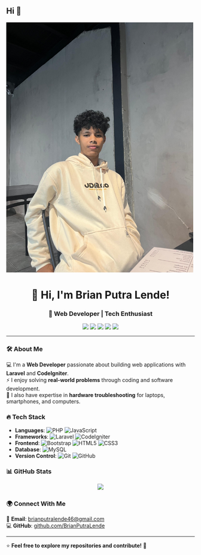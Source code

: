 ## Hi 👋 

<img src="Brian.jpg" alt="profile image" width="500"/>
<h1 align="center">👋 Hi, I'm Brian Putra Lende!</h1>
<h3 align="center">🚀 Web Developer | Tech Enthusiast</h3>

<p align="center">
  <img src="https://img.shields.io/badge/PHP-777BB4?style=for-the-badge&logo=php&logoColor=white" />
  <img src="https://img.shields.io/badge/Laravel-FF2D20?style=for-the-badge&logo=laravel&logoColor=white" />
  <img src="https://img.shields.io/badge/CodeIgniter-EF4223?style=for-the-badge&logo=codeigniter&logoColor=white" />
  <img src="https://img.shields.io/badge/Bootstrap-7952B3?style=for-the-badge&logo=bootstrap&logoColor=white" />
  <img src="https://img.shields.io/badge/MySQL-4479A1?style=for-the-badge&logo=mysql&logoColor=white" />
</p>

---

### 🛠️ About Me  
💻 I'm a **Web Developer** passionate about building web applications with **Laravel** and **CodeIgniter**.  
⚡ I enjoy solving **real-world problems** through coding and software development.  
📱 I also have expertise in **hardware troubleshooting** for laptops, smartphones, and computers.  

### 🔥 Tech Stack  
- **Languages**: ![PHP](https://img.shields.io/badge/PHP-777BB4?style=flat&logo=php&logoColor=white) ![JavaScript](https://img.shields.io/badge/JavaScript-F7DF1E?style=flat&logo=javascript&logoColor=black)  
- **Frameworks**: ![Laravel](https://img.shields.io/badge/Laravel-FF2D20?style=flat&logo=laravel&logoColor=white) ![CodeIgniter](https://img.shields.io/badge/CodeIgniter-EF4223?style=flat&logo=codeigniter&logoColor=white)  
- **Frontend**: ![Bootstrap](https://img.shields.io/badge/Bootstrap-7952B3?style=flat&logo=bootstrap&logoColor=white) ![HTML5](https://img.shields.io/badge/HTML5-E34F26?style=flat&logo=html5&logoColor=white) ![CSS3](https://img.shields.io/badge/CSS3-1572B6?style=flat&logo=css3&logoColor=white)  
- **Database**: ![MySQL](https://img.shields.io/badge/MySQL-4479A1?style=flat&logo=mysql&logoColor=white)  
- **Version Control**: ![Git](https://img.shields.io/badge/Git-F05032?style=flat&logo=git&logoColor=white) ![GitHub](https://img.shields.io/badge/GitHub-181717?style=flat&logo=github&logoColor=white)  

### 📊 GitHub Stats  
<p align="center">
  <img src="https://github-readme-stats.vercel.app/api?username=your-username&show_icons=true&theme=tokyonight" />
</p>

### 🌍 Connect With Me  
📧 **Email**: [brianputralende46@gmail.com](#)  
💻 **GitHub**: [github.com/BrianPutraLende](#)  

---

⭐ **Feel free to explore my repositories and contribute!** 🚀
